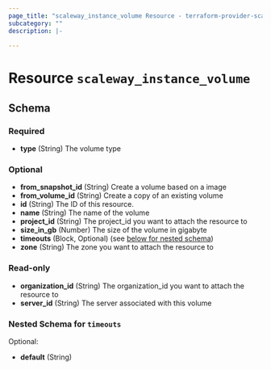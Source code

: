 ```yaml
---
page_title: "scaleway_instance_volume Resource - terraform-provider-scaleway"
subcategory: ""
description: |-
  
---
```


# Resource `scaleway_instance_volume`





## Schema

### Required

- **type** (String) The volume type

### Optional

- **from_snapshot_id** (String) Create a volume based on a image
- **from_volume_id** (String) Create a copy of an existing volume
- **id** (String) The ID of this resource.
- **name** (String) The name of the volume
- **project_id** (String) The project_id you want to attach the resource to
- **size_in_gb** (Number) The size of the volume in gigabyte
- **timeouts** (Block, Optional) (see [below for nested schema](#nestedblock--timeouts))
- **zone** (String) The zone you want to attach the resource to

### Read-only

- **organization_id** (String) The organization_id you want to attach the resource to
- **server_id** (String) The server associated with this volume

<a id="nestedblock--timeouts"></a>
### Nested Schema for `timeouts`

Optional:

- **default** (String)


